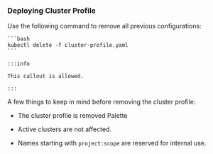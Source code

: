 ### Deploying Cluster Profile

Use the following command to remove all previous configurations:

    ```bash
    kubectl delete -f cluster-profile.yaml
    ```

    :::info

    This callout is allowed.

    :::

A few things to keep in mind before removing the cluster profile:

- The cluster profile is removed Palette

- Active clusters are not affected.

- Names starting with `project:scope` are reserved for internal use.

